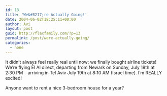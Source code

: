 ```yaml
---
id: 13
title: 'We&#8217;re Actually Going!'
date: 2004-06-02T18:25:11+00:00
author: Avi
layout: post
guid: http://flaxfamily.com/?p=13
permalink: /post/were-actually-going/
categories:
  - none
---
```

It didn&#8217;t always feel really real until now: we finally bought airline tickets! We&#8217;re flying El Al direct, departing from Newark on Sunday, July 18th at 2:30 PM &#8211; arriving in Tel Aviv July 19th at 8:10 AM (Israel time). I&#8217;m REALLY excited!

Anyone want to rent a nice 3-bedroom house for a year?